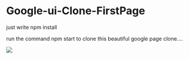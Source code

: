 # Google-ui-Clone-FirstPage

just write npm install 

run the command npm start to clone this beautiful google page clone....

<img src="img/Screenshot(3).png">
